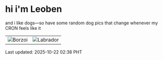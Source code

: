 # hi i'm Leoben

and i like dogs—so have some random dog pics that change whenever my CRON feels like it

|  |  |
|--------|----------|
| ![Borzoi](https://random-dog-vercel.vercel.app/api/random-borzoi?v=1761071888) | ![Labrador](https://random-dog-vercel.vercel.app/api/random-labrador?v=1761071888) |

Last updated: 2025-10-22 02:38 PHT
